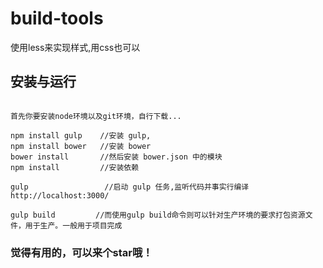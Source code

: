 # build-tools
使用less来实现样式,用css也可以



## 安装与运行

```

首先你要安装node环境以及git环境，自行下载...

npm install gulp    //安装 gulp,     
npm install bower   //安装 bower    
bower install       //然后安装 bower.json 中的模块
npm install         //安装依赖

gulp                 //启动 gulp 任务,监听代码并事实行编译  http://localhost:3000/

gulp build         //而使用gulp build命令则可以针对生产环境的要求打包资源文件，用于生产。一般用于项目完成

```
### 觉得有用的，可以来个star哦！
